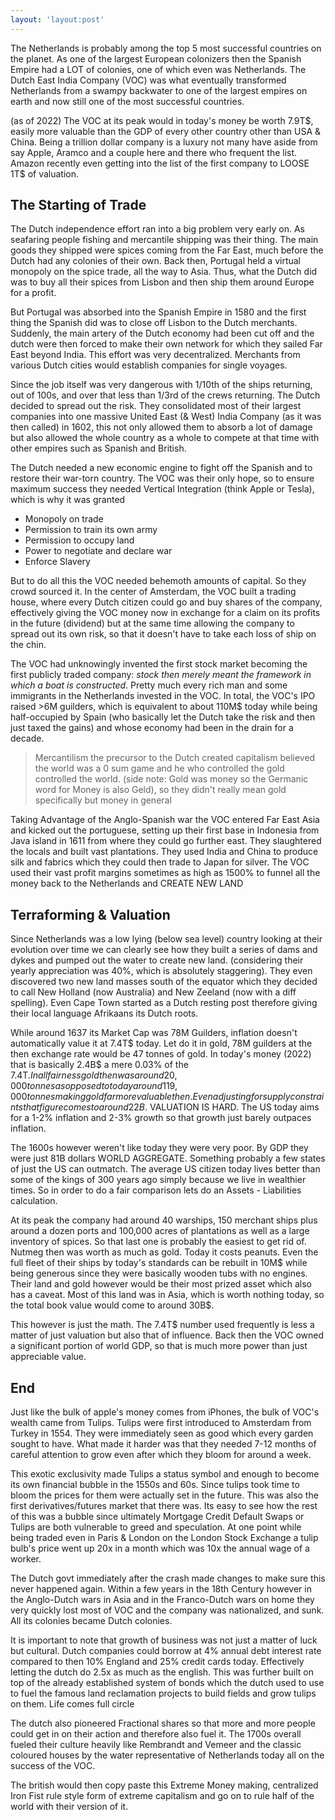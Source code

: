 ```yaml
---
layout: 'layout:post'
---
```


The Netherlands is probably among the top 5 most successful countries on the planet. As one of the largest European colonizers then the Spanish Empire had a LOT of colonies, one of which even was Netherlands. The Dutch East India Company (VOC) was what eventually transformed Netherlands from a swampy backwater to one of the largest empires on earth and now still one of the most successful countries.

(as of 2022) The VOC at its peak would in today's money be worth 7.9T$, easily more valuable than the GDP of every other country other than USA & China. Being a trillion dollar company is a luxury not many have aside from say Apple, Aramco and a couple here and there who frequent the list. Amazon recently even getting into the list of the first company to LOOSE 1T$ of valuation.

## The Starting of Trade
The Dutch independence effort ran into a big problem very early on. As seafaring people fishing and mercantile shipping was their thing. The main goods they shipped were spices coming from the Far East, much before the Dutch had any colonies of their own. Back then, Portugal held a virtual monopoly on the spice trade, all the way to Asia. Thus, what the Dutch did was to buy all their spices from Lisbon and then ship them around Europe for a profit.

But Portugal was absorbed into the Spanish Empire in 1580 and the first thing the Spanish did was to close off Lisbon to the Dutch merchants. Suddenly, the main artery of the Dutch economy had been cut off and the dutch were then forced to make their own network for which they sailed Far East beyond India. This effort was very decentralized. Merchants from various Dutch cities would establish companies for single voyages.

Since the job itself was very dangerous with 1/10th of the ships returning, out of 100s, and over that less than 1/3rd of the crews returning. The Dutch decided to spread out the risk. They consolidated most of their largest companies into one massive United East (& West) India Company (as it was then called) in 1602, this not only allowed them to absorb a lot of damage but also allowed the whole country as a whole to compete at that time with other empires such as Spanish and British.

The Dutch needed a new economic engine to fight off the Spanish and to restore their war-torn country. The VOC was their only hope, so to ensure maximum success they needed Vertical Integration (think Apple or Tesla), which is why it was granted
- Monopoly on trade
- Permission to train its own army
- Permission to occupy land
- Power to negotiate and declare war
- Enforce Slavery

But to do all this the VOC needed behemoth amounts of capital. So they crowd sourced it. In the center of Amsterdam, the VOC built a trading house, where every Dutch citizen could go and buy shares of the company, effectively giving the VOC money now in exchange for a claim on its profits in the future (dividend) but at the same time allowing the company to spread out its own risk, so that it doesn't have to take each loss of ship on the chin.

The VOC had unknowingly invented the first stock market becoming the first publicly traded company: *stock then merely meant the framework in which a boat is constructed*. Pretty much every rich man and some immigrants in the Netherlands invested in the VOC. In total, the VOC's IPO raised &gt;6M guilders, which is equivalent to about 110M$ today while being half-occupied by Spain (who basically let the Dutch take the risk and then just taxed the gains) and whose economy had been in the drain for a decade.

> Mercantilism the precursor to the Dutch created capitalism believed the world was a 0 sum game and he who controlled the gold controlled the world. (side note: Gold was money so the Germanic word for Money is also Geld), so they didn't really mean gold specifically but money in general

Taking Advantage of the Anglo-Spanish war the VOC entered Far East Asia and kicked out the portuguese, setting up their first base in Indonesia from Java island in 1611 from where they could go further east. They slaughtered the locals and built vast plantations. They used India and China to produce silk and fabrics which they could then trade to Japan for silver. The VOC used their vast profit margins sometimes as high as 1500% to funnel all the money back to the Netherlands and CREATE NEW LAND

## Terraforming & Valuation
Since Netherlands was a low lying (below sea level) country looking at their evolution over time we can clearly see how they built a series of dams and dykes and pumped out the water to create new land. (considering their yearly appreciation was 40%, which is absolutely staggering). They even discovered two new land masses south of the equator which they decided to call New Holland (now Australia) and New Zeeland (now with a diff spelling). Even Cape Town started as a Dutch resting post therefore giving their local language Afrikaans its Dutch roots.

While around 1637 its Market Cap was 78M Guilders, inflation doesn't automatically value it at 7.4T$ today. Let do it in gold, 78M guilders at the then exchange rate would be 47 tonnes of gold. In today's money (2022) that is basically 2.4B$ a mere 0.03% of the 7.4T$. In all fairness gold then was around 20,000 tonnes as opposed to today around 119,000 tonnes making gold far more valuable then. Even adjusting for supply constraints that figure comes to around 22B$. VALUATION IS HARD. The US today aims for a 1-2% inflation and 2-3% growth so that growth just barely outpaces inflation.

The 1600s however weren't like today they were very poor. By GDP they were just 81B dollars WORLD AGGREGATE. Something probably a few states of just the US can outmatch. The average US citizen today lives better than some of the kings of 300 years ago simply because we live in wealthier times. So in order to do a fair comparison lets do an Assets - Liabilities calculation.

At its peak the company had around 40 warships, 150 merchant ships plus around a dozen ports and 100,000 acres of plantations as well as a large inventory of spices. So that last one is probably the easiest to get rid of. Nutmeg then was worth as much as gold. Today it costs peanuts. Even the full fleet of their ships by today's standards can be rebuilt in 10M$ while being generous since they were basically wooden tubs with no engines. Their land and gold however would be their most prized asset which also has a caveat. Most of this land was in Asia, which is worth nothing today, so the total book value would come to around 30B$.

This however is just the math. The 7.4T$ number used frequently is less a matter of just valuation but also that of influence. Back then the VOC owned a significant portion of world GDP, so that is much more power than just appreciable value.

## End
Just like the bulk of apple's money comes from iPhones, the bulk of VOC's wealth came from Tulips. Tulips were first introduced to Amsterdam from Turkey in 1554. They were immediately seen as good which every garden sought to have. What made it harder was that they needed 7-12 months of careful attention to grow even after which they bloom for around a week.

This exotic exclusivity made Tulips a status symbol and enough to become its own financial bubble in the 1550s and 60s. Since tulips took time to bloom the prices for them were actually set in the future. This was also the first derivatives/futures market that there was. Its easy to see how the rest of this was a bubble since ultimately Mortgage Credit Default Swaps or Tulips are both vulnerable to greed and speculation. At one point while being traded even in Paris & London on the London Stock Exchange a tulip bulb's price went up 20x in a month which was 10x the annual wage of a worker.

The Dutch govt immediately after the crash made changes to make sure this never happened again. Within a few years in the 18th Century however in the Anglo-Dutch wars in Asia and in the Franco-Dutch wars on home they very quickly lost most of VOC and the company was nationalized, and sunk. All its colonies became Dutch colonies.

It is important to note that growth of business was not just a matter of luck but cultural. Dutch companies could borrow at 4% annual debt interest rate compared to then 10% England and 25% credit cards today. Effectively letting the dutch do 2.5x as much as the english. This was further built on top of the already established system of bonds which the dutch used to use to fuel the famous land reclamation projects to build fields and grow tulips on them. Life comes full circle

The dutch also pioneered Fractional shares so that more and more people could get in on their action and therefore also fuel it. The 1700s overall fueled their culture heavily like Rembrandt and Vemeer and the classic coloured houses by the water representative of Netherlands today all on the success of the VOC.

The british would then copy paste this Extreme Money making, centralized Iron Fist rule style form of extreme capitalism and go on to rule half of the world with their version of it.